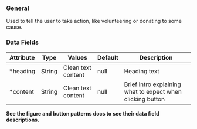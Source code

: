 ### General
Used to tell the user to take action, like volunteering or donating to some cause.

### Data Fields
| Attribute | Type | Values | Default | Description |
|---|---|---|---|---|
| *heading | String | Clean text content | null | Heading text |
| *content | String | Clean text content | null | Brief intro explaining what to expect when clicking button |

**See the figure and button patterns docs to see their data field descriptions.**
